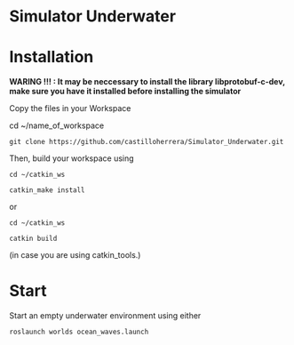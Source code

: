 # Simulator Underwater

# Installation 

**WARING !!! : It may be neccessary to install the library libprotobuf-c-dev, make sure you have it installed before installing the simulator** 


Copy the files in your Workspace 

cd ~/name_of_workspace

    git clone https://github.com/castilloherrera/Simulator_Underwater.git

Then, build your workspace using

    cd ~/catkin_ws

    catkin_make install

or

    cd ~/catkin_ws

    catkin build

(in case you are using catkin_tools.)


# Start

Start an empty underwater environment using either

    roslaunch worlds ocean_waves.launch
